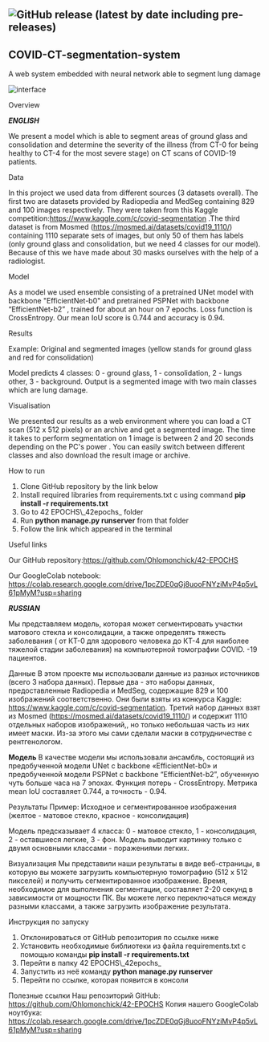 ![GitHub release (latest by date including pre-releases)](https://img.shields.io/github/license/Ohlomonchick/COVID-CT-segmentation-system)
---
## COVID-CT-segmentation-system
 A web system embedded with neural network able to segment lung damage

![interface](https://github.com/Ohlomonchick/COVID-CT-segmentation-system/raw/main/images/interface.png)

Overview

***ENGLISH***


We present a model which is able to segment areas of ground glass and consolidation and determine the severity of the illness (from CT-0 for being healthy to CT-4 for the most severe stage) on CT scans of COVID-19 patients. 


Data


In this project we used data from different sources (3 datasets overall). The first two are datasets provided by Radiopedia and MedSeg containing 829 and 100 images respectively. They were taken from this Kaggle competition:https://www.kaggle.com/c/covid-segmentation .The third dataset is from Mosmed (https://mosmed.ai/datasets/covid19_1110/) containing 1110 separate sets of images, but only 50 of them has labels (only ground glass and consolidation, but we need 4 classes for our model). Because of this we have made about 30 masks ourselves with the help of a radiologist.


Model


As a model we used ensemble consisting of a pretrained UNet model with backbone "EfficientNet-b0" and pretrained PSPNet with backbone “EfficientNet-b2” , trained for about an hour on 7 epochs. Loss function is CrossEntropy. Our mean IoU score is 0.744 and accuracy is 0.94.


Results


Example:
Original and segmented images (yellow stands for ground glass and red for consolidation)
     


Model predicts 4 classes: 0 - ground glass, 1 - consolidation, 2 - lungs other, 3 - background.  Output is a segmented image with two main classes which are lung damage.

Visualisation


We presented our results as a web environment where you can load a CT scan (512 x 512 pixels) or an archive and get a segmented image. The time it takes to perform segmentation on 1 image is between 2 and 20 seconds depending on the PC's power . You can easily switch between different classes and also download the result image or archive.


How to run
1. Clone GitHub repository by the link below
2. Install required libraries from requirements.txt с using command **pip install -r requirements.txt**
3. Go to 42 EPOCHS\\\_42epochs_ folder
4. Run **python manage.py runserver** from that folder
5. Follow the link which appeared in the terminal
  





Useful links


Our GitHub repository:https://github.com/Ohlomonchick/42-EPOCHS

Our GoogleColab notebook: https://colab.research.google.com/drive/1pcZDE0qGj8uooFNYziMvP4p5vL61pMyM?usp=sharing


***RUSSIAN***

Мы представляем модель, которая может сегментировать участки матового стекла и консолидации, а также определять тяжесть заболевания ( от КТ-0 для здорового человека до КТ-4 для наиболее тяжелой стадии заболевания) на компьютерной томографии COVID. -19 пациентов.


Данные
В этом проекте мы использовали данные из разных источников (всего 3 набора данных). Первые два - это наборы данных, предоставленные Radiopedia и MedSeg, содержащие 829 и 100 изображений соответственно. Они были взяты из конкурса Kaggle: https://www.kaggle.com/c/covid-segmentation. Третий набор данных взят из Mosmed (https://mosmed.ai/datasets/covid19_1110/) и содержит 1110 отдельных наборов изображений,, но только небольшая часть из них имеет маски. Из-за этого мы сами сделали маски в сотрудничестве с рентгенологом.




**Модель**
В качестве модели мы использовали ансамбль, состоящий из предобученной модели UNet с backbone «EfficientNet-b0» и предобученной модели PSPNet с backbone “EfficientNet-b2”, обученную чуть больше часа на 7 эпохах. Функция потерь - CrossEntropy. Метрика mean IoU составляет 0.744, а точность - 0.94.


Результаты
Пример:
Исходное и сегментированное изображения (желтое - матовое стекло, красное - консолидация)
     
Модель предсказывает 4 класса: 0 - матовое стекло, 1 - консолидация, 2 - оставшиеся легкие, 3 - фон. Модель выводит картинку только с двумя основными классами - поражениями легких.
  

Визуализация
Мы представили наши результаты в виде веб-страницы, в которую вы можете загрузить компьютерную томографию (512 x 512 пикселей) и получить сегментированное изображение. Время, необходимое для выполнения сегментации, составляет 2-20 секунд в зависимости от мощности ПК. Вы можете легко переключаться между разными классами, а также загрузить изображение результата.


Инструкция по запуску
1. Отклонироваться от GitHub репозитория по ссылке ниже
2. Установить необходимые библиотеки из файла requirements.txt с помощью команды **pip install -r requirements.txt**
3. Перейти в папку 42 EPOCHS\\\_42epochs_
4. Запустить из неё команду **python manage.py runserver**
5. Перейти по ссылке, которая появится в консоли
  







Полезные ссылки
Наш репозиторий GitHub: https://github.com/Ohlomonchick/42-EPOCHS
Копия нашего GoogleColab ноутбука: https://colab.research.google.com/drive/1pcZDE0qGj8uooFNYziMvP4p5vL61pMyM?usp=sharing
